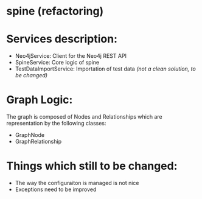 spine (refactoring)
================

Services description: 
====

 - Neo4jService: Client for the Neo4j REST API
 - SpineService: Core logic of spine
 - TestDataImportService: Importation of test data *(not a clean solution, to be changed)*


Graph Logic: 
====
The graph is composed of Nodes and Relationships which are representation by the following classes: 

 - GraphNode
 - GraphRelationship

Things which still to be changed: 
====
 - The way the configuraiton is managed is not nice
 - Exceptions need to be improved


